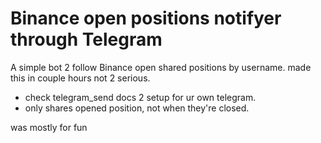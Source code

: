 # Binance open positions notifyer through Telegram
A simple bot 2 follow Binance open shared positions by username. 
made this in couple hours not 2 serious.

- check telegram_send docs 2 setup for ur own telegram.
- only shares opened position, not when they're closed.

was mostly for fun
